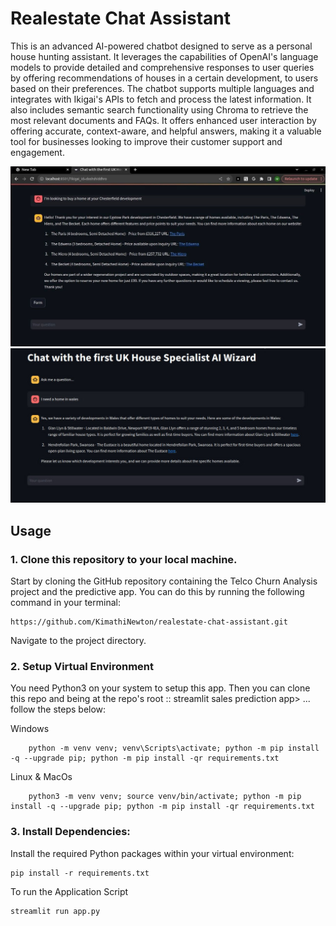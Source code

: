 # Realestate Chat Assistant
This is an advanced AI-powered chatbot designed to serve as a personal house hunting assistant. It leverages the capabilities of OpenAI's language models to provide detailed and comprehensive responses to user queries by offering recommendations of houses in a certain development, to users based on their preferences. The chatbot supports multiple languages and integrates with Ikigai's APIs to fetch and process the latest information. It also includes semantic search functionality using Chroma to retrieve the most relevant documents and FAQs. It offers enhanced user interaction by offering accurate, context-aware, and helpful answers, making it a valuable tool for businesses looking to improve their customer support and engagement.

![Chesterfield](Images/Chest.jpg)
![Wales](Images/wales.jpg)


## Usage
### 1. Clone this repository to your local machine.
Start by cloning the GitHub repository containing the Telco Churn Analysis project and the predictive app. You can do this by running the following command in your terminal:
```
https://github.com/KimathiNewton/realestate-chat-assistant.git
```
Navigate to the project directory.
### 2. Setup Virtual Environment
You need Python3 on your system to setup this app. Then you can clone this repo and being at the repo's root :: streamlit sales prediction app> ... follow the steps below:

Windows
```
    python -m venv venv; venv\Scripts\activate; python -m pip install -q --upgrade pip; python -m pip install -qr requirements.txt 
```
Linux & MacOs
```
    python3 -m venv venv; source venv/bin/activate; python -m pip install -q --upgrade pip; python -m pip install -qr requirements.txt  
```
### 3. Install Dependencies:
Install the required Python packages within your virtual environment:
```
pip install -r requirements.txt
```
To run the Application Script

```
streamlit run app.py
```

